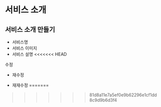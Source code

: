 # 서비스 소개

## 서비스 소개 만들기

- 서비스명
- 서비스 이미지
- 서비스 설명
<<<<<<< HEAD

수정

- 재수정

- 재재수정
=======
>>>>>>> 81d8a11e7a5ef0e9b62296e1cf1dd8c9d9b6d3f4
